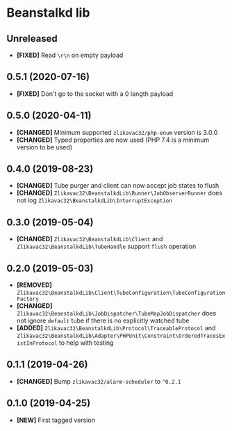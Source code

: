 # Beanstalkd lib

## Unreleased

* **[FIXED]** Read `\r\n` on empty payload

## 0.5.1 (2020-07-16)

* **[FIXED]** Don't go to the socket with a 0 length payload

## 0.5.0 (2020-04-11)

* **[CHANGED]** Minimum supported `zlikavac32/php-enum` version is 3.0.0
* **[CHANGED]** Typed properties are now used (PHP 7.4 is a minimum version to be used)

## 0.4.0 (2019-08-23)

* **[CHANGED]** Tube purger and client can now accept job states to flush
* **[CHANGED]** `Zlikavac32\BeanstalkdLib\Runner\JobObserverRunner` does not log `Zlikavac32\BeanstalkdLib\InterruptException`

## 0.3.0 (2019-05-04)

* **[CHANGED]** `Zlikavac32\BeanstalkdLib\Client` and `Zlikavac32\BeanstalkdLib\TubeHandle` support `flush` operation

## 0.2.0 (2019-05-03)

* **[REMOVED]** `Zlikavac32\BeanstalkdLib\Client\TubeConfiguration\TubeConfigurationFactory`
* **[CHANGED]** `Zlikavac32\BeanstalkdLib\JobDispatcher\TubeMapJobDispatcher` does not ignore `default` tube if there is no explicitly watched tube
* **[ADDED]** `Zlikavac32\BeanstalkdLib\Protocol\TraceableProtocol` and `Zlikavac32\BeanstalkdLib\Adapter\PHPUnit\Constraint\OrderedTracesExistInProtocol` to help with testing

## 0.1.1 (2019-04-26)

* **[CHANGED]** Bump `zlikavac32/alarm-scheduler` to `^0.2.1`

## 0.1.0 (2019-04-25)

* **[NEW]** First tagged version
